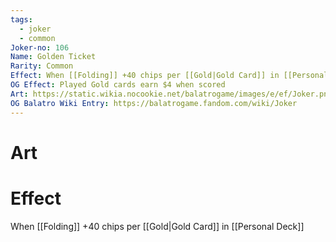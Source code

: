 ```yaml
---
tags:
  - joker
  - common
Joker-no: 106
Name: Golden Ticket
Rarity: Common
Effect: When [[Folding]] +40 chips per [[Gold|Gold Card]] in [[Personal Deck]]
OG Effect: Played Gold cards earn $4 when scored
Art: https://static.wikia.nocookie.net/balatrogame/images/e/ef/Joker.png/revision/latest?cb=20230925003651
OG Balatro Wiki Entry: https://balatrogame.fandom.com/wiki/Joker
---
```

# Art
# Effect
When [[Folding]] +40 chips per [[Gold|Gold Card]] in [[Personal Deck]]